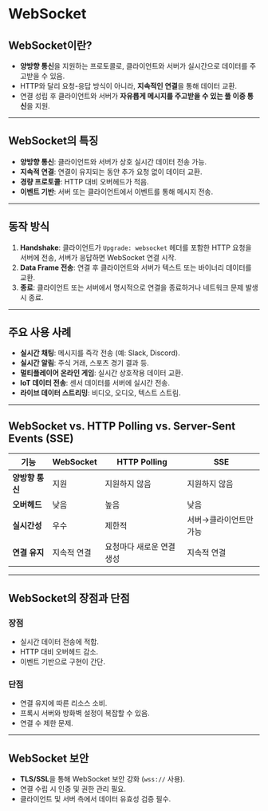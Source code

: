 # WebSocket

## WebSocket이란?
- **양방향 통신**을 지원하는 프로토콜로, 클라이언트와 서버가 실시간으로 데이터를 주고받을 수 있음.
- HTTP와 달리 요청-응답 방식이 아니라, **지속적인 연결**을 통해 데이터 교환.
- 연결 성립 후 클라이언트와 서버가 **자유롭게 메시지를 주고받을 수 있는 풀 이중 통신**을 지원.

---

## WebSocket의 특징
- **양방향 통신**: 클라이언트와 서버가 상호 실시간 데이터 전송 가능.
- **지속적 연결**: 연결이 유지되는 동안 추가 요청 없이 데이터 교환.
- **경량 프로토콜**: HTTP 대비 오버헤드가 적음.
- **이벤트 기반**: 서버 또는 클라이언트에서 이벤트를 통해 메시지 전송.

---

## 동작 방식
1. **Handshake**: 클라이언트가 `Upgrade: websocket` 헤더를 포함한 HTTP 요청을 서버에 전송, 서버가 응답하면 WebSocket 연결 시작.
2. **Data Frame 전송**: 연결 후 클라이언트와 서버가 텍스트 또는 바이너리 데이터를 교환.
3. **종료**: 클라이언트 또는 서버에서 명시적으로 연결을 종료하거나 네트워크 문제 발생 시 종료.

---

## 주요 사용 사례
- **실시간 채팅**: 메시지를 즉각 전송 (예: Slack, Discord).
- **실시간 알림**: 주식 거래, 스포츠 경기 결과 등.
- **멀티플레이어 온라인 게임**: 실시간 상호작용 데이터 교환.
- **IoT 데이터 전송**: 센서 데이터를 서버에 실시간 전송.
- **라이브 데이터 스트리밍**: 비디오, 오디오, 텍스트 스트림.

---

## WebSocket vs. HTTP Polling vs. Server-Sent Events (SSE)
| 기능              | WebSocket        | HTTP Polling              | SSE                   |
|------------------|------------------|--------------------------|-----------------------|
| **양방향 통신**   | 지원             | 지원하지 않음            | 지원하지 않음         |
| **오버헤드**     | 낮음             | 높음                     | 낮음                 |
| **실시간성**     | 우수             | 제한적                   | 서버→클라이언트만 가능 |
| **연결 유지**     | 지속적 연결      | 요청마다 새로운 연결 생성 | 지속적 연결          |

---

## WebSocket의 장점과 단점
### 장점
- 실시간 데이터 전송에 적합.
- HTTP 대비 오버헤드 감소.
- 이벤트 기반으로 구현이 간단.

### 단점
- 연결 유지에 따른 리소스 소비.
- 프록시 서버와 방화벽 설정이 복잡할 수 있음.
- 연결 수 제한 문제.

---

## WebSocket 보안
- **TLS/SSL**을 통해 WebSocket 보안 강화 (`wss://` 사용).
- 연결 수립 시 인증 및 권한 관리 필요.
- 클라이언트 및 서버 측에서 데이터 유효성 검증 필수.